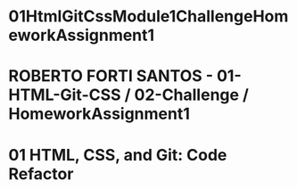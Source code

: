 # 01HtmlGitCssModule1ChallengeHomeworkAssignment1
# ROBERTO FORTI SANTOS - 01-HTML-Git-CSS / 02-Challenge / HomeworkAssignment1
# 01 HTML, CSS, and Git: Code Refactor
